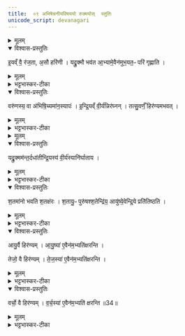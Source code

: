 ```yaml
---
title:  ०९ अभिषेचनीयविषययो रुक्मयोस्  स्तुतिः
unicode_script: devanagari
---
```



<details><summary>मूलम्</summary>

इ॒यव्ँ वै॒ र॑ज॒ता ।
अ॒सौ हरि॑णी ।
यद्रु॒क्मौ भव॑तः ।
आ॒भ्यामे॒वैन॑मुभ॒यत॒ᳶ परि॑ गृह्णाति ।
</details>

<details open><summary>विश्वास-प्रस्तुतिः</summary>

इ॒यव्ँ वै॒ र॑ज॒ता, अ॒सौ हरि॑णी ।
यद्रु॒क्मौ भव॑त आ॒भ्यामे॒वैन॑मुभ॒यत॒ᳶ परि॑ गृह्णाति ।
</details>

<details><summary>मूलम्</summary>

इ॒यव्ँ वै॒ र॑ज॒ता, अ॒सौ हरि॑णी ।
यद्रु॒क्मौ भव॑त आ॒भ्यामे॒वैन॑मुभ॒यत॒ᳶ परि॑ गृह्णाति ।
</details>

<details><summary>भट्टभास्कर-टीका</summary>

1 इयं वा इत्यादि ॥ अभिषेचनीयविषययो रुक्मयोः स्तुतिः क्रियते । पृथिवी रजता द्यौस्सैवर्णी । तस्मान्न उपरि च यद्रजतसौवर्णौ रुक्मौ भवतः तस्मादाभ्यां द्यावापृथिवीभ्यामेव ह्येष परिगृहीतो भवति ॥
</details>

<details open><summary>विश्वास-प्रस्तुतिः</summary>

वरु॑णस्य॒ वा अ॑भिषि॒च्यमा॑न॒स्यापः॑ ।
इ॒न्द्रि॒यव्ँ वी॒र्य॑न्निर॑घ्नन् ।
तत्सु॒वर्णँ॒ हिर॑ण्यमभवत् ।
</details>

<details><summary>मूलम्</summary>

वरु॑णस्य॒ वा अ॑भिषि॒च्यमा॑न॒स्यापः॑ ।
इ॒न्द्रि॒यव्ँ वी॒र्य॑न्निर॑घ्नन् ।
तत्सु॒वर्णँ॒ हिर॑ण्यमभवत् ।
</details>

<details><summary>भट्टभास्कर-टीका</summary>

2 वरुणस्य वा इत्यादि ॥ गतम् ॥
</details>


<details><summary>मूलम्</summary>

यद्रु॒क्मम॑न्त॒र्दधा॑ति ।
इ॒न्द्रि॒यस्य॑ वी॒र्य॑स्यानि॑र्घाताय ।
श॒तमा॑नो भवति श॒तक्ष॑रः ।
श॒तायु॒ᳶ पुरु॑षश्श॒तेन्द्रि॑यः ।
आयु॑ष्ये॒वेन्द्रि॒ये प्रति॑तिष्ठति ।
</details>

<details open><summary>विश्वास-प्रस्तुतिः</summary>

यद्रु॒क्मम॑न्त॒र्दधा॑तीन्द्रि॒यस्य॑ वी॒र्य॑स्यानि॑र्घाताय ।
</details>

<details><summary>मूलम्</summary>

यद्रु॒क्मम॑न्त॒र्दधा॑तीन्द्रि॒यस्य॑ वी॒र्य॑स्यानि॑र्घाताय ।
</details>

<details><summary>भट्टभास्कर-टीका</summary>

3 यद्रुक्ममिति ॥ सौवर्णं रुक्मं अन्तर्मध्ये राज्ञोऽपां च दधाति स्थापयति । तदिन्द्रियादेरनिर्घाताय अविनाशाय भवति । वरुणस्येव नास्यावघातः ।
</details>

<details open><summary>विश्वास-प्रस्तुतिः</summary>

श॒तमा॑नो भवति श॒तक्ष॑रः ।
श॒तायु॒ᳶ पुरु॑षश्श॒तेन्द्रि॑य॒ आयु॑ष्ये॒वेन्द्रि॒ये प्रति॑तिष्ठति ।
</details>

<details><summary>मूलम्</summary>

श॒तमा॑नो भवति श॒तक्ष॑रः ।
श॒तायु॒ᳶ पुरु॑षश्श॒तेन्द्रि॑य॒ आयु॑ष्ये॒वेन्द्रि॒ये प्रति॑तिष्ठति ।
</details>

<details><summary>भट्टभास्कर-टीका</summary>

शतमान शतमानयवप्रमाणकः शतक्षरः शतच्छिद्रः ॥
</details>

<details open><summary>विश्वास-प्रस्तुतिः</summary>

आयु॒र्वै हिर॑ण्यम् ।
आ॒यु॒ष्या॑ ए॒वैन॑म॒भ्यति॑क्षरन्ति ।

तेजो॒ वै हिर॑ण्यम् ।
ते॒ज॒स्या॑ ए॒वैन॑म॒भ्यति॑क्षरन्ति ।
</details>

<details><summary>मूलम्</summary>

आयु॒र्वै हिर॑ण्यम् ।
आ॒यु॒ष्या॑ ए॒वैन॑म॒भ्यति॑क्षरन्ति ।

तेजो॒ वै हिर॑ण्यम् ।
ते॒ज॒स्या॑ ए॒वैन॑म॒भ्यति॑क्षरन्ति ।
</details>

<details><summary>भट्टभास्कर-टीका</summary>

4 आयुर्वा इत्यादि ॥ हिरण्यस्य आयुर्हेतुत्वात् आयुष्याः आयुर्वृद्धिहेतुभूता एव सत्यः एनमभ्यतिक्षरन्ति एनमभिलक्ष्य परिक्षरन्ति । 'नौद्व्यचः' इति यत्, 'अभिरभागे'इति लक्षणे अनोः कर्मप्रवचनीयत्वम् ।
</details>

<details open><summary>विश्वास-प्रस्तुतिः</summary>

वर्चो॒ वै हिर॑ण्यम् ।
व॒र्च॒स्या॑ ए॒वैन॑म॒भ्यति॑ क्षरन्ति ॥34॥  
</details>

<details><summary>मूलम्</summary>

वर्चो॒ वै हिर॑ण्यम् ।
व॒र्च॒स्या॑ ए॒वैन॑म॒भ्यति॑ क्षरन्ति ॥34॥  
</details>

<details><summary>भट्टभास्कर-टीका</summary>

तेजो दीप्तिः वर्चो बलम् । गतमन्यत् ॥


इति अष्टमे नवमोऽनुवाकः ॥  

</details>

